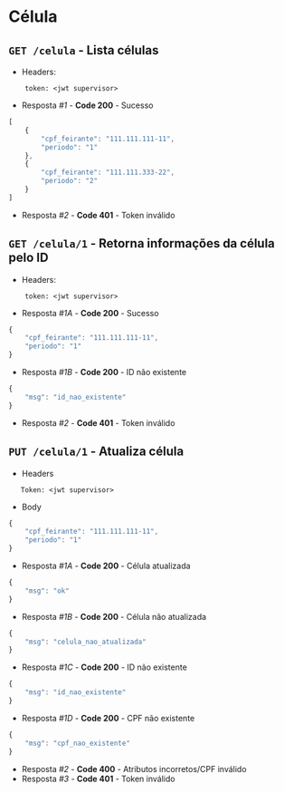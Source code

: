 # Célula

## ```GET /celula``` - Lista células

- Headers: 
```
    token: <jwt supervisor>
```

- Resposta *#1* - **Code 200** - Sucesso
```javascript
[
    {
        "cpf_feirante": "111.111.111-11",
        "periodo": "1"
    },
    {
        "cpf_feirante": "111.111.333-22",
        "periodo": "2"
    }
]
```
- Resposta *#2* - **Code 401** - Token inválido

## ```GET /celula/1``` - Retorna informações da célula pelo ID
 - Headers: 
```
    token: <jwt supervisor>
```

- Resposta *#1A* - **Code 200** - Sucesso
```javascript
{
    "cpf_feirante": "111.111.111-11",
    "periodo": "1"
}
```
- Resposta *#1B* - **Code 200** - ID não existente
```javascript
{
    "msg": "id_nao_existente"
}
```
- Resposta *#2* - **Code 401** - Token inválido

## ```PUT /celula/1``` - Atualiza célula
- Headers

 ```
    Token: <jwt supervisor>
 ```

- Body

```javascript
{
    "cpf_feirante": "111.111.111-11",
    "periodo": "1"
}
```

- Resposta *#1A* - **Code 200** - Célula atualizada
```javascript
{
    "msg": "ok"
}
```
- Resposta *#1B* - **Code 200** - Célula não atualizada
```javascript
{
    "msg": "celula_nao_atualizada"
}
```
- Resposta *#1C* - **Code 200** - ID não existente
```javascript
{
    "msg": "id_nao_existente"
}
```
- Resposta *#1D* - **Code 200** - CPF não existente
```javascript
{
    "msg": "cpf_nao_existente"
}
```
- Resposta *#2* - **Code 400** - Atributos incorretos/CPF inválido
- Resposta *#3* - **Code 401** - Token inválido
